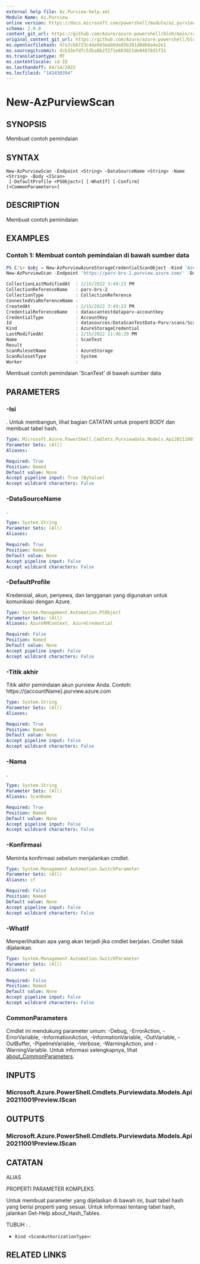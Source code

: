 ```yaml
---
external help file: Az.Purview-help.xml
Module Name: Az.Purview
online version: https://docs.microsoft.com/powershell/module/az.purview/new-azpurviewscan
schema: 2.0.0
content_git_url: https://github.com/Azure/azure-powershell/blob/main/src/Purview/Purview/help/New-AzPurviewScan.md
original_content_git_url: https://github.com/Azure/azure-powershell/blob/main/src/Purview/Purview/help/New-AzPurviewScan.md
ms.openlocfilehash: 47a7cbb723c44e043eab6de85b381d0d68a4e2e1
ms.sourcegitcommit: dcb33efdfc53ba0b2f271e883021de84878d1f31
ms.translationtype: MT
ms.contentlocale: id-ID
ms.lasthandoff: 04/14/2022
ms.locfileid: "142430394"
---
```

# New-AzPurviewScan

## SYNOPSIS
Membuat contoh pemindaian

## SYNTAX

```
New-AzPurviewScan -Endpoint <String> -DataSourceName <String> -Name <String> -Body <IScan>
 [-DefaultProfile <PSObject>] [-WhatIf] [-Confirm] [<CommonParameters>]
```

## DESCRIPTION
Membuat contoh pemindaian

## EXAMPLES

### Contoh 1: Membuat contoh pemindaian di bawah sumber data
```powershell
PS C:\> $obj = New-AzPurviewAzureStorageCredentialScanObject -Kind 'AzureStorageCredential' -CollectionReferenceName 'parv-brs-2' -CollectionType 'CollectionReference' -CredentialReferenceName 'datascantestdataparv-accountkey' -CredentialType 'AccountKey' -ScanRulesetName 'AzureStorage' -ScanRulesetType 'System'
New-AzPurviewScan -Endpoint 'https://parv-brs-2.purview.azure.com/' -DataSourceName 'DataScanTestData-Parv' -Name 'ScanTest' -Body $obj

CollectionLastModifiedAt  : 2/15/2022 3:49:23 PM
CollectionReferenceName   : parv-brs-2
CollectionType            : CollectionReference
ConnectedViaReferenceName :
CreatedAt                 : 2/15/2022 3:49:23 PM
CredentialReferenceName   : datascantestdataparv-accountkey
CredentialType            : AccountKey
Id                        : datasources/DataScanTestData-Parv/scans/ScanTest
Kind                      : AzureStorageCredential
LastModifiedAt            : 2/15/2022 11:46:29 PM
Name                      : ScanTest
Result                    :
ScanRulesetName           : AzureStorage
ScanRulesetType           : System
Worker                    :
```

Membuat contoh pemindaian 'ScanTest' di bawah sumber data

## PARAMETERS

### -Isi
.
Untuk membangun, lihat bagian CATATAN untuk properti BODY dan membuat tabel hash.

```yaml
Type: Microsoft.Azure.PowerShell.Cmdlets.Purviewdata.Models.Api20211001Preview.IScan
Parameter Sets: (All)
Aliases:

Required: True
Position: Named
Default value: None
Accept pipeline input: True (ByValue)
Accept wildcard characters: False
```

### -DataSourceName
.

```yaml
Type: System.String
Parameter Sets: (All)
Aliases:

Required: True
Position: Named
Default value: None
Accept pipeline input: False
Accept wildcard characters: False
```

### -DefaultProfile
Kredensial, akun, penyewa, dan langganan yang digunakan untuk komunikasi dengan Azure.

```yaml
Type: System.Management.Automation.PSObject
Parameter Sets: (All)
Aliases: AzureRMContext, AzureCredential

Required: False
Position: Named
Default value: None
Accept pipeline input: False
Accept wildcard characters: False
```

### -Titik akhir
Titik akhir pemindaian akun purview Anda.
Contoh: https://{accountName}.purview.azure.com

```yaml
Type: System.String
Parameter Sets: (All)
Aliases:

Required: True
Position: Named
Default value: None
Accept pipeline input: False
Accept wildcard characters: False
```

### -Nama
.

```yaml
Type: System.String
Parameter Sets: (All)
Aliases: ScanName

Required: True
Position: Named
Default value: None
Accept pipeline input: False
Accept wildcard characters: False
```

### -Konfirmasi
Meminta konfirmasi sebelum menjalankan cmdlet.

```yaml
Type: System.Management.Automation.SwitchParameter
Parameter Sets: (All)
Aliases: cf

Required: False
Position: Named
Default value: None
Accept pipeline input: False
Accept wildcard characters: False
```

### -WhatIf
Memperlihatkan apa yang akan terjadi jika cmdlet berjalan.
Cmdlet tidak dijalankan.

```yaml
Type: System.Management.Automation.SwitchParameter
Parameter Sets: (All)
Aliases: wi

Required: False
Position: Named
Default value: None
Accept pipeline input: False
Accept wildcard characters: False
```

### CommonParameters
Cmdlet ini mendukung parameter umum: -Debug, -ErrorAction, -ErrorVariable, -InformationAction, -InformationVariable, -OutVariable, -OutBuffer, -PipelineVariable, -Verbose, -WarningAction, and -WarningVariable. Untuk informasi selengkapnya, lihat [about_CommonParameters](http://go.microsoft.com/fwlink/?LinkID=113216).

## INPUTS

### Microsoft.Azure.PowerShell.Cmdlets.Purviewdata.Models.Api20211001Preview.IScan

## OUTPUTS

### Microsoft.Azure.PowerShell.Cmdlets.Purviewdata.Models.Api20211001Preview.IScan

## CATATAN

ALIAS

PROPERTI PARAMETER KOMPLEKS

Untuk membuat parameter yang dijelaskan di bawah ini, buat tabel hash yang berisi properti yang sesuai. Untuk informasi tentang tabel hash, jalankan Get-Help about_Hash_Tables.


TUBUH <IScan>: .
  - `Kind <ScanAuthorizationType>`: 

## RELATED LINKS
